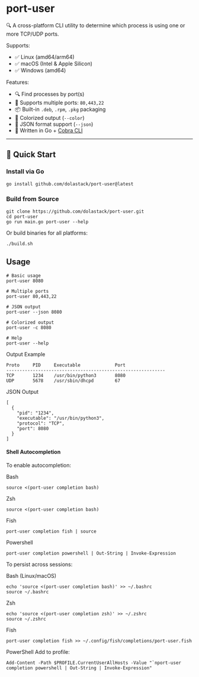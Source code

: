 # port-user

🔍 A cross-platform CLI utility to determine which process is using one or more TCP/UDP ports.

Supports:
- ✅ Linux (amd64/arm64)
- ✅ macOS (Intel & Apple Silicon)
- ✅ Windows (amd64)

Features:
- 🔍 Find processes by port(s)
- 🔄 Supports multiple ports: `80,443,22`
- 📦 Built-in `.deb`, `.rpm`, `.pkg` packaging
- 🎨 Colorized output (`--color`)
- 🧾 JSON format support (`--json`)
- 🐍 Written in Go + [Cobra CLI](https://github.com/spf13/cobra) 

---

## 🚀 Quick Start

### Install via Go

```bash
go install github.com/dolastack/port-user@latest
```

### Build from Source
```
git clone https://github.com/dolastack/port-user.git 
cd port-user
go run main.go port-user --help
```

Or build binaries for all platforms:
```
./build.sh
```
## Usage
```
# Basic usage
port-user 8080

# Multiple ports
port-user 80,443,22

# JSON output
port-user --json 8080

# Colorized output
port-user -c 8080

# Help
port-user --help
```
Output Example
```
Proto     PID     Executable             Port
------------------------------------------------------------
TCP       1234    /usr/bin/python3       8080
UDP       5678    /usr/sbin/dhcpd        67
```
JSON Output
```
[
  {
    "pid": "1234",
    "executable": "/usr/bin/python3",
    "protocol": "TCP",
    "port": 8080
  }
]
```

#### Shell Autocompletion
To enable autocompletion:

Bash
```
source <(port-user completion bash)
```

Zsh
```
source <(port-user completion bash)
```
Fish
```
port-user completion fish | source
```
Powershell
```
port-user completion powershell | Out-String | Invoke-Expression
```

To persist across sessions:

Bash (Linux/macOS)
```
echo 'source <(port-user completion bash)' >> ~/.bashrc
source ~/.bashrc
```

Zsh
```
echo 'source <(port-user completion zsh)' >> ~/.zshrc
source ~/.zshrc
```
Fish
```
port-user completion fish >> ~/.config/fish/completions/port-user.fish
```
PowerShell
Add to profile:
```
Add-Content -Path $PROFILE.CurrentUserAllHosts -Value "`nport-user completion powershell | Out-String | Invoke-Expression"
```